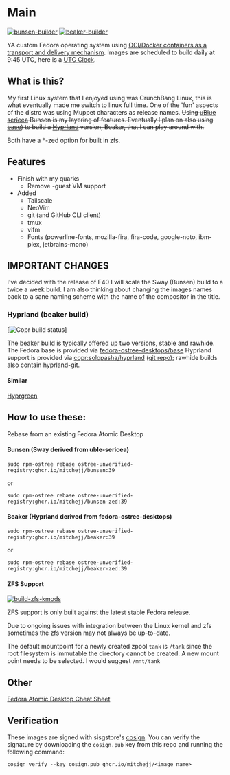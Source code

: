 # Main
[![bunsen-builder](https://github.com/mitchejj/ostree-quarks/actions/workflows/sway-build.yml/badge.svg)](https://github.com/mitchejj/ostree-quarks/actions/workflows/sway-build.yml)
[![beaker-builder](https://github.com/mitchejj/ostree-quarks/actions/workflows/ng-build.yml/badge.svg)](https://github.com/mitchejj/ostree-quarks/actions/workflows/ng-build.yml)

YA custom Fedora operating system using [OCI/Docker containers as a transport and delivery mechanism](https://fedoraproject.org/wiki/Changes/OstreeNativeContainerStabley). Images are scheduled to build daily at 9:45 UTC, here is a [UTC Clock](https://time.is/UTC).

## What is this?

My first Linux system that I enjoyed using was CrunchBang Linux, this is what eventually made me switch to linux full time. One of the 'fun' aspects of the distro was using Muppet characters as release names. ~~Using [uBlue](http://github.com/uble-os/main) [sericea][ublue-sericea] Bunsen is my layering of features. Eventually I plan on also using [base][ublue-base]) to build a [Hyprland](https://hyprland.org/) version, Beaker, that I can play around with.~~

Both have a \*-zed option for built in zfs. 

[ublue-sericea]: https://github.com/ublue-os/main/pkgs/container/base-sericea
[ublue-base]: https://github.com/ublue-os/main/pkgs/container/base-main


## Features

- Finish with my quarks
  - Remove
    -guest VM support
- Added
  - Tailscale
  - NeoVim
  - git (and GitHub CLI client)
  - tmux
  - vifm
  - Fonts (powerline-fonts, mozilla-fira, fira-code, google-noto, ibm-plex, jetbrains-mono)

## IMPORTANT CHANGES

I've decided with the release of F40 I will scale the Sway (Bunsen) build to a twice a week build. I am also thinking about changing the images names back to a sane naming scheme with the name of the compositor in the title.

### Hyprland (beaker build)
[![Copr build status](https://copr.fedorainfracloud.org/coprs/solopasha/hyprland/package/hyprland/status_image/last_build.png)]

The beaker build is typically offered up two versions, stable and rawhide. The Fedora base is provided via [fedora-ostree-desktops/base](https://quay.io/repository/fedora-ostree-desktops/base?tab=tags&tag=latest) Hyprland support is provided via [copr:solopasha/hyprland](https://copr.fedorainfracloud.org/coprs/solopasha/hyprland/) ([git repo](https://github.com/solopasha/hyprlandRPM)); rawhide builds also contain hyprland-git.

#### Similar
[Hyprgreen](https://github.com/hyprgreen/main)

## How to use these:

Rebase from an existing Fedora Atomic Desktop

#### Bunsen (Sway derived from uble-sericea)  

    sudo rpm-ostree rebase ostree-unverified-registry:ghcr.io/mitchejj/bunsen:39

or
    
    sudo rpm-ostree rebase ostree-unverified-registry:ghcr.io/mitchejj/bunsen-zed:39


#### Beaker (Hyprland derived from fedora-ostree-desktops)


    sudo rpm-ostree rebase ostree-unverified-registry:ghcr.io/mitchejj/beaker:39

or

    sudo rpm-ostree rebase ostree-unverified-registry:ghcr.io/mitchejj/beaker-zed:39


#### ZFS Support
[![build-zfs-kmods](https://github.com/mitchejj/ostree-zfs-kmod/actions/workflows/build.yml/badge.svg)](https://github.com/mitchejj/ostree-zfs-kmod/actions/workflows/build.yml)

ZFS support is only built against the latest stable Fedora release.

Due to ongoing issues with integration between the Linux kernel and zfs sometimes the zfs version may not always be up-to-date.

The default mountpoint for a newly created zpool `tank` is `/tank` since the root filesystem is immutable the directory cannot be created. A new mount point needs to be selected. I would suggest `/mnt/tank`

## Other

[Fedora Atomic Desktop Cheat Sheet](https://docs.fedoraproject.org/en-US/fedora-silverblue/_attachments/silverblue-cheatsheet.pdf)

## Verification

These images are signed with sisgstore's [cosign](https://docs.sigstore.dev/cosign/overview/). You can verify the signature by downloading the `cosign.pub` key from this repo and running the following command:

    cosign verify --key cosign.pub ghcr.io/mitchejj/<image name>

